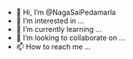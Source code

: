 - 👋 Hi, I’m @NagaSaiPedamarla
- 👀 I’m interested in ...
- 🌱 I’m currently learning ...
- 💞️ I’m looking to collaborate on ...
- 📫 How to reach me ...

<!---
NagaSaiPedamarla/NagaSaiPedamarla is a ✨ special ✨ repository because its `README.md` (this file) appears on your GitHub profile.
You can click the Preview link to take a look at your changes.
--->
